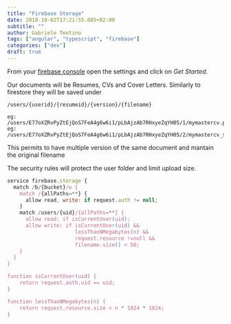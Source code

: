 ```yaml
---
title: "Firebase Storage"
date: 2018-10-02T17:21:55.085+02:00
subtitle: ""
author: Gabriele Teotino
tags: ["angular", "typescript", "firebase"]
categories: ["dev"]
draft: true
---
```


<!--more-->

From your [firebase console](https://console.firebase.google.com/) open the settings and click on *Get Started*.

Our documents will be Resumes, CVs and Cover Letters. Similarly to firestore they will be saved under

```shell
/users/{userid}/{resumeid}/{version}/{filename}

eg: /users/E77oXZRvPyZtEjQoS7FeA4g6w6i1/pLbAjzAb7RHxyeZqYH05/1/mymastercv.pdf
eg: /users/E77oXZRvPyZtEjQoS7FeA4g6w6i1/pLbAjzAb7RHxyeZqYH05/2/mymastercv_something.pdf
```
This permits to have multiple version of the same document and mantain the original filename

The security rules will protect the user folder and limit upload size.

```javascript
service firebase.storage {
  match /b/{bucket}/o {
    match /{allPaths=**} {
      allow read, write: if request.auth != null;
    }
    match /users/{uid}/{allPaths=**} {
      allow read: if isCurrentUser(uid);
      allow write: if isCurrentUser(uid) &&
                      lessThanNMegabytes(n) &&
                      request.resource !=null &&
                      filename.size() < 50;
    }
  }
}

function isCurrentUser(uid) {
    return request.auth.uid == uid;
}

function lessThanNMegabytes(n) {
    return request.resource.size < n * 1024 * 1024;
}
```
